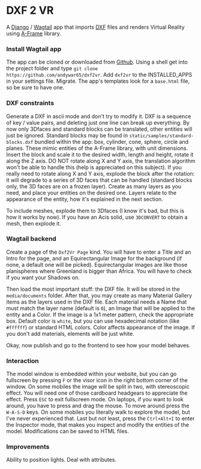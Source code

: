 # DXF 2 VR
A [Django](https://www.djangoproject.com/) / [Wagtail](https://wagtail.io/) app that imports [DXF](https://en.wikipedia.org/wiki/AutoCAD_DXF) files and renders Virtual Reality using [A-Frame](https://aframe.io) library.

### Install Wagtail app

The app can be cloned or downloaded from [Github](https://github.com/andywar65/dxf2vr). Using a shell get into the project folder and type  `git clone https://github.com/andywar65/dxf2vr`. Add `dxf2vr` to the INSTALLED_APPS in your settings file. Migrate. The app's templates look for a `base.html` file, so be sure to have one.

### DXF constraints

Generate a DXF in ascii mode and don't try to modify it. DXF is a sequence of key / value pairs, and deleting just one line can break up everything. By now only 3Dfaces and standard blocks can be translated, other entities will just be ignored. Standard blocks may be found in `static/samples/standard-blocks.dxf` bundled within the app: box, cylinder, cone, sphere, circle and planes. These mimic entities of the A-Frame library, with unit dimensions. Insert the block and scale it to the desired width, length and height, rotate it along the Z axis. DO NOT rotate along X and Y axis, the translation algorithm won't be able to handle this (help is appreciated on this subject). If you really need to rotate along X and Y axis, explode the block after the rotation: it will degrade to a series of 3D faces that can be handled (standard blocks only, the 3D faces are on a frozen layer). Create as many layers as you need, and place your entities on the desired one. Layers relate to the appearance of the entity, how it's explained in the next section.

To include meshes, explode them to 3Dfaces (I know it's bad, but this is how it works by now). If you have an Acis solid, use `3DCONVERT` to obtain a mesh, then explode it.

### Wagtail backend

Create a page of the `Dxf2Vr Page` kind. You will have to enter a Title and an Intro for the page, and an Equirectangular Image for the background (if none, a default one will be picked). Equirectangular images are like those planispheres where Greenland is bigger than Africa. You will have to check if you want your Shadows on.

Then load the most important stuff: the DXF file. It will be stored in the `media/documents` folder. After that, you may create as many Material Gallery items as the layers used in the DXF file. Each material needs a Name that must match the layer name (default is `0`), an Image that will be applied to the entity and a Color. If the image is a 1x1 meter pattern, check the appropriate box. Default color is `white`, but you can use hexadecimal notation (like `#ffffff`) or standard HTML colors. Color affects appearance of the image. If you don't add materials, elements will be just white.

Okay, now publish and go to the frontend to see how your model behaves.

### Interaction

The model window is embedded within your website, but you can go fullscreen by pressing `F` or the visor icon in the right bottom corner of the window. On some mobiles the image will be split in two, with stereoscopic effect. You will need one of those cardboard headgears to appreciate the effect. Press `ESC` to exit fullscreen mode. On laptops, if you want to look around, you have to press and drag the mouse. To move around press the `W-A-S-D` keys. On some mobiles you literally walk to explore the model, but I've never experienced that. Last but not least, press the `Ctrl+Alt+I` to 
enter the Inspector mode, that makes you inspect and modify the entities of the model. Modifications can be saved to HTML files.

### Improvements

Ability to position lights. Deal with attributes.